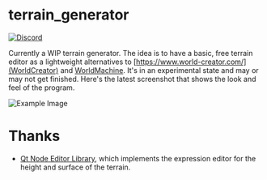 # terrain_generator

[![Discord](https://img.shields.io/discord/840665185235501086)](https://discord.gg/m94UpRPJnB)

Currently a WIP terrain generator. The idea is to have a basic, free terrain editor as a lightweight alternatives to [https://www.world-creator.com/](WorldCreator) and [WorldMachine](https://www.world-machine.com/). It's in an experimental state and may or may not get finished. Here's the latest screenshot that shows the look and feel of the program.

![Example Image](https://user-images.githubusercontent.com/69982525/118061606-db251080-b35a-11eb-9481-c6e10b829f46.png)

# Thanks

 - [Qt Node Editor Library](https://github.com/paceholder/nodeeditor), which
   implements the expression editor for the height and surface of the terrain.


